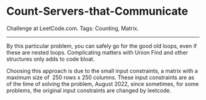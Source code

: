 # Count-Servers-that-Communicate
Challenge at LeetCode.com. Tags: Counting, Matrix.

---------------------------------------------------------------------------------------------------------------------------------------------------------------------------------
By this particular problem, you can safely go for the good old loops, even if these are nested loops. Complicating matters with Union Find and other structures only adds to code bloat.

Choosing this approach is due to the small input constraints, a matrix with a maximum size of  250 rows x 250 columns. 
These input constraints are as of the time of solving the problem, August 2022, since sometimes, for some problems, the original input constraints are changed by leetcode.
